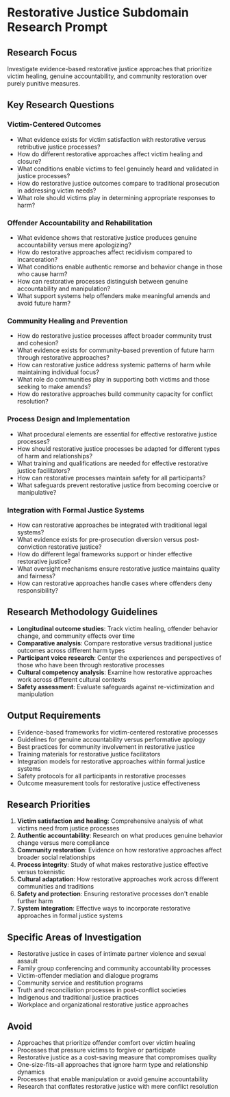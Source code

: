 # Restorative Justice Subdomain Research Prompt

## Research Focus
Investigate evidence-based restorative justice approaches that prioritize victim healing, genuine accountability, and community restoration over purely punitive measures.

## Key Research Questions

### Victim-Centered Outcomes
- What evidence exists for victim satisfaction with restorative versus retributive justice processes?
- How do different restorative approaches affect victim healing and closure?
- What conditions enable victims to feel genuinely heard and validated in justice processes?
- How do restorative justice outcomes compare to traditional prosecution in addressing victim needs?
- What role should victims play in determining appropriate responses to harm?

### Offender Accountability and Rehabilitation
- What evidence shows that restorative justice produces genuine accountability versus mere apologizing?
- How do restorative approaches affect recidivism compared to incarceration?
- What conditions enable authentic remorse and behavior change in those who cause harm?
- How can restorative processes distinguish between genuine accountability and manipulation?
- What support systems help offenders make meaningful amends and avoid future harm?

### Community Healing and Prevention
- How do restorative justice processes affect broader community trust and cohesion?
- What evidence exists for community-based prevention of future harm through restorative approaches?
- How can restorative justice address systemic patterns of harm while maintaining individual focus?
- What role do communities play in supporting both victims and those seeking to make amends?
- How do restorative approaches build community capacity for conflict resolution?

### Process Design and Implementation
- What procedural elements are essential for effective restorative justice processes?
- How should restorative justice processes be adapted for different types of harm and relationships?
- What training and qualifications are needed for effective restorative justice facilitators?
- How can restorative processes maintain safety for all participants?
- What safeguards prevent restorative justice from becoming coercive or manipulative?

### Integration with Formal Justice Systems
- How can restorative approaches be integrated with traditional legal systems?
- What evidence exists for pre-prosecution diversion versus post-conviction restorative justice?
- How do different legal frameworks support or hinder effective restorative justice?
- What oversight mechanisms ensure restorative justice maintains quality and fairness?
- How can restorative approaches handle cases where offenders deny responsibility?

## Research Methodology Guidelines
- **Longitudinal outcome studies**: Track victim healing, offender behavior change, and community effects over time
- **Comparative analysis**: Compare restorative versus traditional justice outcomes across different harm types
- **Participant voice research**: Center the experiences and perspectives of those who have been through restorative processes
- **Cultural competency analysis**: Examine how restorative approaches work across different cultural contexts
- **Safety assessment**: Evaluate safeguards against re-victimization and manipulation

## Output Requirements
- Evidence-based frameworks for victim-centered restorative processes
- Guidelines for genuine accountability versus performative apology
- Best practices for community involvement in restorative justice
- Training materials for restorative justice facilitators
- Integration models for restorative approaches within formal justice systems
- Safety protocols for all participants in restorative processes
- Outcome measurement tools for restorative justice effectiveness

## Research Priorities
1. **Victim satisfaction and healing**: Comprehensive analysis of what victims need from justice processes
2. **Authentic accountability**: Research on what produces genuine behavior change versus mere compliance
3. **Community restoration**: Evidence on how restorative approaches affect broader social relationships
4. **Process integrity**: Study of what makes restorative justice effective versus tokenistic
5. **Cultural adaptation**: How restorative approaches work across different communities and traditions
6. **Safety and protection**: Ensuring restorative processes don't enable further harm
7. **System integration**: Effective ways to incorporate restorative approaches in formal justice systems

## Specific Areas of Investigation
- Restorative justice in cases of intimate partner violence and sexual assault
- Family group conferencing and community accountability processes
- Victim-offender mediation and dialogue programs
- Community service and restitution programs
- Truth and reconciliation processes in post-conflict societies
- Indigenous and traditional justice practices
- Workplace and organizational restorative justice approaches

## Avoid
- Approaches that prioritize offender comfort over victim healing
- Processes that pressure victims to forgive or participate
- Restorative justice as a cost-saving measure that compromises quality
- One-size-fits-all approaches that ignore harm type and relationship dynamics
- Processes that enable manipulation or avoid genuine accountability
- Research that conflates restorative justice with mere conflict resolution 
